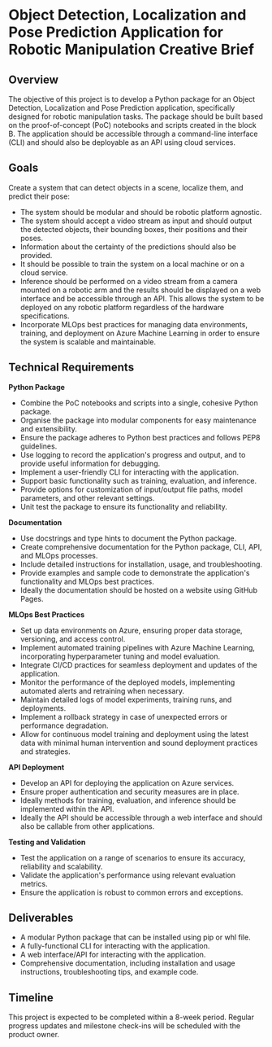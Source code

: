 # Object Detection, Localization and Pose Prediction Application for Robotic Manipulation Creative Brief

## Overview

The objective of this project is to develop a Python package for an Object Detection, Localization and Pose Prediction application, specifically designed for robotic manipulation tasks. The package should be built based on the proof-of-concept (PoC) notebooks and scripts created in the block B. The application should be accessible through a command-line interface (CLI) and should also be deployable as an API using cloud services. 

## Goals

Create a system that can detect objects in a scene, localize them, and predict their pose:

- The system should be modular and should be robotic platform agnostic.
- The system should accept a video stream as input and should output the detected objects, their bounding boxes, their positions and their poses. 
- Information about the certainty of the predictions should also be provided.
- It should be possible to train the system on a local machine or on a cloud service.
- Inference should be performed on a video stream from a camera mounted on a robotic arm and the results should be displayed on a web interface and be accessible through an API. This allows the system to be deployed on any robotic platform regardless of the hardware specifications.
- Incorporate MLOps best practices for managing data environments, training, and deployment on Azure Machine Learning in order to ensure the system is scalable and maintainable.

## Technical Requirements

__Python Package__
- Combine the PoC notebooks and scripts into a single, cohesive Python package.
- Organise the package into modular components for easy maintenance and extensibility.
- Ensure the package adheres to Python best practices and follows PEP8 guidelines.
- Use logging to record the application's progress and output, and to provide useful information for debugging.
- Implement a user-friendly CLI for interacting with the application.
- Support basic functionality such as training, evaluation, and inference.
- Provide options for customization of input/output file paths, model parameters, and other relevant settings.
- Unit test the package to ensure its functionality and reliability.

__Documentation__
- Use docstrings and type hints to document the Python package.
- Create comprehensive documentation for the Python package, CLI, API, and MLOps processes.
- Include detailed instructions for installation, usage, and troubleshooting.
- Provide examples and sample code to demonstrate the application's functionality and MLOps best practices.
- Ideally the documentation should be hosted on a website using GitHub Pages.

__MLOps Best Practices__
- Set up data environments on Azure, ensuring proper data storage, versioning, and access control.
- Implement automated training pipelines with Azure Machine Learning, incorporating hyperparameter tuning and model evaluation.
- Integrate CI/CD practices for seamless deployment and updates of the application.
- Monitor the performance of the deployed models, implementing automated alerts and retraining when necessary.
- Maintain detailed logs of model experiments, training runs, and deployments.
- Implement a rollback strategy in case of unexpected errors or performance degradation.
- Allow for continuous model training and deployment using the latest data with minimal human intervention and sound deployment practices and strategies.

__API Deployment__
- Develop an API for deploying the application on Azure services.
- Ensure proper authentication and security measures are in place.
- Ideally methods for training, evaluation, and inference should be implemented within the API.
- Ideally the API should be accessible through a web interface and should also be callable from other applications.


__Testing and Validation__
- Test the application on a range of scenarios to ensure its accuracy, reliability and scalability.
- Validate the application's performance using relevant evaluation metrics.
- Ensure the application is robust to common errors and exceptions.

## Deliverables

- A modular Python package that can be installed using pip or whl file.
- A fully-functional CLI for interacting with the application.
- A web interface/API for interacting with the application.
- Comprehensive documentation, including installation and usage instructions, troubleshooting tips, and example code.

## Timeline

This project is expected to be completed within a 8-week period. Regular progress updates and milestone check-ins will be scheduled with the product owner.

